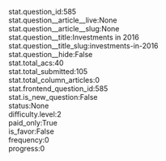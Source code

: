 stat.question_id:585  
stat.question__article__live:None  
stat.question__article__slug:None  
stat.question__title:Investments in 2016  
stat.question__title_slug:investments-in-2016  
stat.question__hide:False  
stat.total_acs:40  
stat.total_submitted:105  
stat.total_column_articles:0  
stat.frontend_question_id:585  
stat.is_new_question:False  
status:None  
difficulty.level:2  
paid_only:True  
is_favor:False  
frequency:0  
progress:0  
